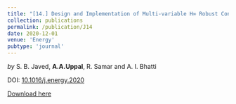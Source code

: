 ```yaml
---
title: "[14.] Design and Implementation of Multi-variable H∞ Robust Control for the Underground Coal Gasification Project Thar"
collection: publications
permalink: /publication/J14
date: 2020-12-01
venue: 'Energy'
pubtype: 'journal'
---
```

*by* S. B. Javed, **A.A.Uppal**, R. Samar and A. I. Bhatti

DOI: [10.1016/j.energy.2020](https://doi.org/10.1016/j.energy.2020)

[Download here](https://aauppal.github.io/files/J14.pdf)


